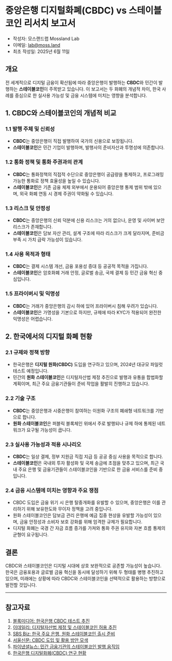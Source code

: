 # 중앙은행 디지털화폐(CBDC) vs 스테이블코인 리서치 보고서

- 작성자: 모스랜드랩 Mossland Lab
- 이메일: lab@moss.land
- 최초 작성일: 2025년 6월 11일

## 개요

전 세계적으로 디지털 금융이 확산됨에 따라 중앙은행이 발행하는 **CBDC**와 민간이 발행하는 **스테이블코인**이 주목받고 있습니다. 이 보고서는 두 화폐의 개념적 차이, 한국 사례를 중심으로 한 실사용 가능성 및 금융 시스템에 미치는 영향을 분석합니다.

## 1. CBDC와 스테이블코인의 개념적 비교

### 1.1 발행 주체 및 신뢰성

* **CBDC**는 중앙은행이 직접 발행하여 국가의 신용으로 보장됩니다.
* **스테이블코인**은 민간 기업이 발행하며, 발행사의 준비자산과 투명성에 의존합니다.

### 1.2 통화 정책 및 통화 주권과의 관계

* **CBDC**는 통화정책의 직접적 수단으로 중앙은행이 공급량을 통제하고, 프로그래밍 가능한 통화로 정책 효율성을 높일 수 있습니다.
* **스테이블코인**은 기존 금융 체제 외부에서 운용되어 중앙은행 통제 범위 밖에 있으며, 외국 화폐 연동 시 경제 주권이 약화될 수 있습니다.

### 1.3 리스크 및 안정성

* **CBDC**는 중앙은행의 신뢰 덕분에 신용 리스크는 거의 없으나, 운영 및 사이버 보안 리스크가 존재합니다.
* **스테이블코인**은 담보 자산 관리, 설계 구조에 따라 리스크가 크게 달라지며, 준비금 부족 시 가치 급락 가능성이 있습니다.

### 1.4 사용 목적과 형태

* **CBDC**는 결제 시스템 개선, 금융 포용성 증대 등 공공적 목적을 가집니다.
* **스테이블코인**은 암호화폐 거래 안정, 글로벌 송금, 국제 결제 등 민간 금융 혁신 중심입니다.

### 1.5 프라이버시 및 익명성

* **CBDC**는 거래가 중앙은행의 감시 하에 있어 프라이버시 침해 우려가 있습니다.
* **스테이블코인**은 가명성을 기본으로 하지만, 규제에 따라 KYC가 적용되어 완전한 익명성은 어렵습니다.

## 2. 한국에서의 디지털 화폐 현황

### 2.1 규제와 정책 방향

* 한국은행은 **디지털 원화(CBDC)** 도입을 연구하고 있으며, 2024년 대규모 파일럿 테스트 예정입니다.
* 민간의 **원화 스테이블코인**은 디지털자산법 제정 추진으로 발행과 유통을 합법화할 계획이며, 최근 주요 금융기관들이 준비 작업을 활발히 진행하고 있습니다.

### 2.2 기술 구조

* **CBDC**는 중앙은행과 시중은행이 참여하는 이원화 구조의 폐쇄형 네트워크를 기반으로 합니다.
* **원화 스테이블코인**은 퍼블릭 블록체인 위에서 주로 발행되나 규제 하에 통제된 네트워크가 요구될 가능성이 큽니다.

### 2.3 실사용 가능성과 적용 시나리오

* **CBDC**는 일상 결제, 정부 지원금 직접 지급 등 공공 중심 사용을 목적으로 합니다.
* **스테이블코인**은 국내외 투자 활성화 및 국제 송금에 초점을 맞추고 있으며, 최근 국내 주요 은행 및 금융기관들이 스테이블코인을 기반으로 한 금융 서비스를 준비 중입니다.

### 2.4 금융 시스템에 미치는 영향과 주요 쟁점

* CBDC 도입은 금융 위기 시 은행 탈중개화를 유발할 수 있으며, 중앙은행은 이를 관리하기 위해 보유한도와 무이자 정책을 고려 중입니다.
* 원화 스테이블코인은 담보금 관리 은행에 예금 집중 현상을 유발할 가능성이 있으며, 금융 안정성과 소비자 보호 강화를 위해 엄격한 규제가 필요합니다.
* 디지털 화폐는 국경 간 자금 흐름 증가를 가져와 통화 주권 유지와 자본 흐름 통제의 균형이 요구됩니다.

## 결론

CBDC와 스테이블코인은 디지털 시대에 상호 보완적으로 공존할 가능성이 높습니다. 한국은 금융포용과 글로벌 금융 혁신을 동시에 달성하기 위해 두 형태를 병행 추진하고 있으며, 미래에는 상황에 따라 CBDC와 스테이블코인을 선택적으로 활용하는 방향으로 발전할 것입니다.

---

## 참고자료

1. [블록미디어: 한국은행 CBDC 테스트 추진](https://www.blockmedia.co.kr/archives/923821)
2. [이데일리: 디지털자산법 제정 및 스테이블코인 허용 추진](https://www.edaily.co.kr/News/Read?newsId=01357926642200080&mediaCodeNo=257)
3. [SBS Biz: 한국 주요 은행, 원화 스테이블코인 출시 준비](https://biz.sbs.co.kr/article/20000239021)
4. [서울신문: CBDC 도입 및 활용 방안 모색](https://www.seoul.co.kr/news/economy/finance/2025/06/09/20250609018001)
5. [파이낸셜뉴스: 민간 금융기관의 스테이블코인 발행 움직임](https://www.fnnews.com/news/202506081845075795)
6. [한국은행 디지털화폐(CBDC) 연구 현황](https://www.bok.or.kr)
